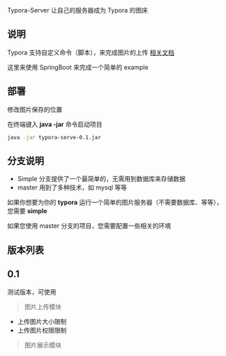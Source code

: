 Typora-Server 让自己的服务器成为 Typora 的图床 

## 说明

Typora 支持自定义命令（脚本），来完成图片的上传 [相关文档](https://support.typora.io/Upload-Image/)

这里来使用 SpringBoot 来完成一个简单的 example

## 部署

修改图片保存的位置

在终端键入 **java -jar**  命令启动项目

```bash
java -jar typora-serve-0.1.jar
```

## 分支说明 

- Simple 分支提供了一个最简单的，无需用到数据库来存储数据
- master 用到了多种技术，如 mysql 等等

如果你想要为你的 **typora** 运行一个简单的图片服务器（不需要数据库、等等），您需要 **simple**

如果您使用 master 分支的项目，您需要配置一些相关的环境

## 版本列表

## 0.1

测试版本，可使用

> 图片上传模块

- 上传图片大小限制
- 上传图片权限限制

> 图片展示模块

